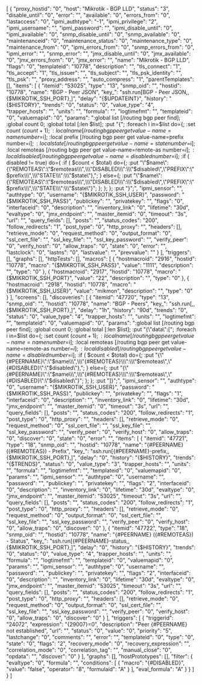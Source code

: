 [
    {
        "proxy_hostid": "0",
        "host": "Mikrotik - BGP LLD",
        "status": "3",
        "disable_until": "0",
        "error": "",
        "available": "0",
        "errors_from": "0",
        "lastaccess": "0",
        "ipmi_authtype": "-1",
        "ipmi_privilege": "2",
        "ipmi_username": "",
        "ipmi_password": "",
        "ipmi_disable_until": "0",
        "ipmi_available": "0",
        "snmp_disable_until": "0",
        "snmp_available": "0",
        "maintenanceid": "0",
        "maintenance_status": "0",
        "maintenance_type": "0",
        "maintenance_from": "0",
        "ipmi_errors_from": "0",
        "snmp_errors_from": "0",
        "ipmi_error": "",
        "snmp_error": "",
        "jmx_disable_until": "0",
        "jmx_available": "0",
        "jmx_errors_from": "0",
        "jmx_error": "",
        "name": "Mikrotik - BGP LLD",
        "flags": "0",
        "templateid": "10778",
        "description": "",
        "tls_connect": "1",
        "tls_accept": "1",
        "tls_issuer": "",
        "tls_subject": "",
        "tls_psk_identity": "",
        "tls_psk": "",
        "proxy_address": "",
        "auto_compress": "1",
        "parentTemplates": [],
        "items": [
            {
                "itemid": "53025",
                "type": "13",
                "snmp_oid": "",
                "hostid": "10778",
                "name": "BGP - Peer JSON",
                "key_": "ssh.run[BGP - Peer JSON,,{$MIKROTIK_SSH_PORT},]",
                "delay": "{$UPDATEINT}",
                "history": "{$HISTORY}",
                "trends": "0",
                "status": "0",
                "value_type": "4",
                "trapper_hosts": "",
                "units": "",
                "formula": "",
                "logtimefmt": "",
                "templateid": "0",
                "valuemapid": "0",
                "params": ":global list [/routing bgp peer find]; :global count 0; :global total [:len $list]; :put \"{\"; :foreach i in=$list do={; :set count ($count + 1); :local name [/routing bgp peer get value-name=name number=$i]; :local prefix [/routing bgp peer get value-name=prefix number=$i];  :local state [/routing bgp peer get value-name=state number=$i];  :local remoteas [/routing bgp peer get value-name=remote-as number=$i]; :local disabled [/routing bgp peer get value-name=disabled number=$i]; :if ( disabled != true) do={ :if ( $count < $total) do={; :put \"\\\"$name\\\":{\\\"REMOTEAS\\\":\\\"$remoteas\\\",\\\"DISABLED\\\":\\\"$disabled\\\",\\\"PREFIX\\\":\\\"$prefix\\\",\\\"STATE\\\":\\\"$state\\\"},\"; } else={; :put \"\\\"$name\\\":{\\\"REMOTEAS\\\":\\\"$remoteas\\\",\\\"DISABLED\\\":\\\"$disabled\\\",\\\"PREFIX\\\":\\\"$prefix\\\",\\\"STATE\\\":\\\"$state\\\"}\"; }; }; }; :put \"}\";",
                "ipmi_sensor": "",
                "authtype": "0",
                "username": "{$MIKROTIK_SSH_USER}",
                "password": "{$MIKROTIK_SSH_PASS}",
                "publickey": "",
                "privatekey": "",
                "flags": "0",
                "interfaceid": "0",
                "description": "",
                "inventory_link": "0",
                "lifetime": "30d",
                "evaltype": "0",
                "jmx_endpoint": "",
                "master_itemid": "0",
                "timeout": "3s",
                "url": "",
                "query_fields": [],
                "posts": "",
                "status_codes": "200",
                "follow_redirects": "1",
                "post_type": "0",
                "http_proxy": "",
                "headers": [],
                "retrieve_mode": "0",
                "request_method": "0",
                "output_format": "0",
                "ssl_cert_file": "",
                "ssl_key_file": "",
                "ssl_key_password": "",
                "verify_peer": "0",
                "verify_host": "0",
                "allow_traps": "0",
                "state": "0",
                "error": "",
                "lastclock": "0",
                "lastns": "0",
                "lastvalue": "",
                "prevvalue": ""
            }
        ],
        "triggers": [],
        "graphs": [],
        "httpTests": [],
        "macros": [
            {
                "hostmacroid": "2916",
                "hostid": "10778",
                "macro": "{$MIKROTIK_SSH_PASS}",
                "value": "1111",
                "description": "",
                "type": "0"
            },
            {
                "hostmacroid": "2917",
                "hostid": "10778",
                "macro": "{$MIKROTIK_SSH_PORT}",
                "value": "22",
                "description": "",
                "type": "0"
            },
            {
                "hostmacroid": "2918",
                "hostid": "10778",
                "macro": "{$MIKROTIK_SSH_USER}",
                "value": "mikmon",
                "description": "",
                "type": "0"
            }
        ],
        "screens": [],
        "discoveries": [
            {
                "itemid": "47720",
                "type": "13",
                "snmp_oid": "",
                "hostid": "10778",
                "name": "BGP - Peers",
                "key_": "ssh.run[,,{$MIKROTIK_SSH_PORT},]",
                "delay": "1h",
                "history": "90d",
                "trends": "0",
                "status": "0",
                "value_type": "4",
                "trapper_hosts": "",
                "units": "",
                "logtimefmt": "",
                "templateid": "0",
                "valuemapid": "0",
                "params": ":global list [/routing bgp peer find]; :global count 0; :global total [:len $list]; :put \"{\\\"data\\\":[\"; :foreach i in=$list do={; :set count ($count + 1); :local name [/routing bgp peer get value-name=name number=$i]; :local remoteas [/routing bgp peer get value-name=remote-as number=$i]; :local disabled [/routing bgp peer get value-name=disabled number=$i]; :if ( $count < $total) do={; :put \"{\\\"{#PEERNAME}\\\":\\\"$name\\\",\\\"{#REMOTEAS}\\\":\\\"$remoteas\\\",\\\"{#DISABLED}\\\":\\\"$disabled\\\"},\"; } else={; :put \"{\\\"{#PEERNAME}\\\":\\\"$name\\\",\\\"{#REMOTEAS}\\\":\\\"$remoteas\\\",\\\"{#DISABLED}\\\":\\\"$disabled\\\"}\"; }; }; :put \"]}\";",
                "ipmi_sensor": "",
                "authtype": "0",
                "username": "{$MIKROTIK_SSH_USER}",
                "password": "{$MIKROTIK_SSH_PASS}",
                "publickey": "",
                "privatekey": "",
                "flags": "1",
                "interfaceid": "0",
                "description": "",
                "inventory_link": "0",
                "lifetime": "30d",
                "jmx_endpoint": "",
                "master_itemid": "0",
                "timeout": "3s",
                "url": "",
                "query_fields": [],
                "posts": "",
                "status_codes": "200",
                "follow_redirects": "1",
                "post_type": "0",
                "http_proxy": "",
                "headers": [],
                "retrieve_mode": "0",
                "request_method": "0",
                "ssl_cert_file": "",
                "ssl_key_file": "",
                "ssl_key_password": "",
                "verify_peer": "0",
                "verify_host": "0",
                "allow_traps": "0",
                "discover": "0",
                "state": "0",
                "error": "",
                "items": [
                    {
                        "itemid": "47721",
                        "type": "18",
                        "snmp_oid": "",
                        "hostid": "10778",
                        "name": "{#PEERNAME} ({#REMOTEAS}) - Prefix",
                        "key_": "ssh.run[{#PEERNAME}-prefix,,{$MIKROTIK_SSH_PORT},]",
                        "delay": "0",
                        "history": "{$HISTORY}",
                        "trends": "{$TRENDS}",
                        "status": "0",
                        "value_type": "3",
                        "trapper_hosts": "",
                        "units": "",
                        "formula": "",
                        "logtimefmt": "",
                        "templateid": "0",
                        "valuemapid": "0",
                        "params": "",
                        "ipmi_sensor": "",
                        "authtype": "0",
                        "username": "",
                        "password": "",
                        "publickey": "",
                        "privatekey": "",
                        "flags": "2",
                        "interfaceid": "0",
                        "description": "",
                        "inventory_link": "0",
                        "lifetime": "30d",
                        "evaltype": "0",
                        "jmx_endpoint": "",
                        "master_itemid": "53025",
                        "timeout": "3s",
                        "url": "",
                        "query_fields": [],
                        "posts": "",
                        "status_codes": "200",
                        "follow_redirects": "1",
                        "post_type": "0",
                        "http_proxy": "",
                        "headers": [],
                        "retrieve_mode": "0",
                        "request_method": "0",
                        "output_format": "0",
                        "ssl_cert_file": "",
                        "ssl_key_file": "",
                        "ssl_key_password": "",
                        "verify_peer": "0",
                        "verify_host": "0",
                        "allow_traps": "0",
                        "discover": "0"
                    },
                    {
                        "itemid": "47722",
                        "type": "18",
                        "snmp_oid": "",
                        "hostid": "10778",
                        "name": "{#PEERNAME} ({#REMOTEAS}) - Status",
                        "key_": "ssh.run[{#PEERNAME}-status,,{$MIKROTIK_SSH_PORT},]",
                        "delay": "0",
                        "history": "{$HISTORY}",
                        "trends": "0",
                        "status": "0",
                        "value_type": "4",
                        "trapper_hosts": "",
                        "units": "",
                        "formula": "",
                        "logtimefmt": "",
                        "templateid": "0",
                        "valuemapid": "0",
                        "params": "",
                        "ipmi_sensor": "",
                        "authtype": "0",
                        "username": "",
                        "password": "",
                        "publickey": "",
                        "privatekey": "",
                        "flags": "2",
                        "interfaceid": "0",
                        "description": "",
                        "inventory_link": "0",
                        "lifetime": "30d",
                        "evaltype": "0",
                        "jmx_endpoint": "",
                        "master_itemid": "53025",
                        "timeout": "3s",
                        "url": "",
                        "query_fields": [],
                        "posts": "",
                        "status_codes": "200",
                        "follow_redirects": "1",
                        "post_type": "0",
                        "http_proxy": "",
                        "headers": [],
                        "retrieve_mode": "0",
                        "request_method": "0",
                        "output_format": "0",
                        "ssl_cert_file": "",
                        "ssl_key_file": "",
                        "ssl_key_password": "",
                        "verify_peer": "0",
                        "verify_host": "0",
                        "allow_traps": "0",
                        "discover": "0"
                    }
                ],
                "triggers": [
                    {
                        "triggerid": "24072",
                        "expression": "{29007}=0",
                        "description": "Peer {#PEERNAME} not established",
                        "url": "",
                        "status": "0",
                        "value": "0",
                        "priority": "5",
                        "lastchange": "0",
                        "comments": "",
                        "error": "",
                        "templateid": "0",
                        "type": "0",
                        "state": "0",
                        "flags": "2",
                        "recovery_mode": "0",
                        "recovery_expression": "",
                        "correlation_mode": "0",
                        "correlation_tag": "",
                        "manual_close": "0",
                        "opdata": "",
                        "discover": "0"
                    }
                ],
                "graphs": [],
                "hostPrototypes": [],
                "filter": {
                    "evaltype": "0",
                    "formula": "",
                    "conditions": [
                        {
                            "macro": "{#DISABLED}",
                            "value": "false",
                            "operator": "8",
                            "formulaid": "A"
                        }
                    ],
                    "eval_formula": "A"
                }
            }
        ]
    }
]